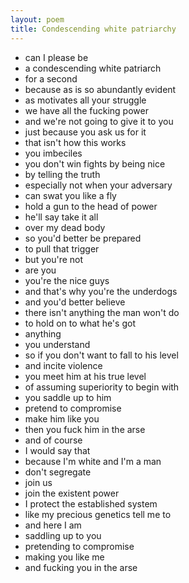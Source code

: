 ```yaml
---
layout: poem
title: Condescending white patriarchy
---
```


- can I please be
- a condescending white patriarch
- for a second
- because as is so abundantly evident
- as motivates all your struggle
- we have all the fucking power
- and we're not going to give it to you
- just because you ask us for it
- that isn't how this works
- you imbeciles
- you don't win fights by being nice
- by telling the truth
- especially not when your adversary
- can swat you like a fly
- hold a gun to the head of power
- he'll say take it all
- over my dead body
- so you'd better be prepared
- to pull that trigger
- but you're not
- are you
- you're the nice guys
- and that's why you're the underdogs
- and you'd better believe
- there isn't anything the man won't do
- to hold on to what he's got
- anything
- you understand
- so if you don't want to fall to his level
- and incite violence
- you meet him at his true level
- of assuming superiority to begin with
- you saddle up to him
- pretend to compromise
- make him like you
- then you fuck him in the arse
- and of course
- I would say that
- because I'm white and I'm a man
- don't segregate
- join us
- join the existent power
- I protect the established system
- like my precious genetics tell me to
- and here I am
- saddling up to you
- pretending to compromise
- making you like me
- and fucking you in the arse
